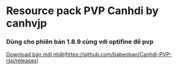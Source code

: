 # Resource pack PVP Canhdi by canhvjp

### Dùng cho phiên bản 1.8.9 cùng với optifine để pvp
[Download bản mới nhất](https://cdn.pixabay.com/photo/2016/02/08/19/52/button-1187460_960_720.png)(https://github.com/babeoban/Canhdi-PVP-rsp/releases)
